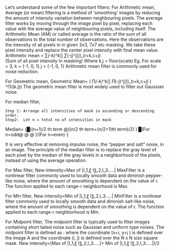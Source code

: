 Let’s understand some of the few important filters:
For Arithmetic mean,
Average (or mean) filtering is a method of 'smoothing' images by reducing the amount of intensity variation between neighbouring pixels. The average filter works by moving through the image pixel by pixel, replacing each value with the average value of neighbouring pixels, including itself.
The Arithmetic Mean (AM) or called average is the ratio of the sum of all observations to the total number of observations.
Here the observations are the intensity of all pixels in in given 3x3, 7x7 etc masking. 
We take these pixel intensity and replace the center pixel intensity with final mean value.
	  	Arithmetic mean = ∑_(-k)^k▒  ∑_(-j)^j▒I_(r+k,c+j)  
(Sum of all pixel intensity in masking)
	Where k,j = floor(scale) 
	Eg. For scale = 3,
	k = {-1, 0, 1} 		j = {-1, 0, 1} 
	Arithmetic mean filter is commonly used for noise reduction.

For Geometric mean,
Geometric Mean=  ( ∏_(-k)^k▒  ∏_(-j)^j▒I_(r+k,c+j) )  ^(1/(k.j))
The geometric mean filter is most widely used to filter out Gaussian noise.

For median filter,
	
	Step 1: Arrange all intensities of mask in ascending or descending order.
	Step2:  Let n = total no of intensities in mask
		
 Median= {█((n+1)/2 th term @((n/2 th  term+(n/2+1)th term)/2) )    █(For n=odd@ @ @ )¦(For n=even)  ┤ 

It is very effective at removing impulse noise, the “pepper and salt” noise, in an image. The principle of the median filter is to replace the gray level of each pixel by the median of the gray levels in a neighborhood of the pixels, instead of using the average operation.

For Max filter,
New intensity=Max of |I_1,〖 I〗_2,I_3…..|
MaxFilter is a nonlinear filter commonly used to locally smooth data and diminish pepper-like noise, where the amount of smoothing is dependent on the value of r. The function applied to each range-r neighborhood is Max.

For Min filter,
New intensity=Min of |I_1,〖 I〗_2,I_3…..|
MinFilter is a nonlinear filter commonly used to locally smooth data and diminish salt-like noise, where the amount of smoothing is dependent on the value of r. The function applied to each range-r neighborhood is Min. 

For Midpoint filter,
The midpoint filter is typically used to filter images containing short tailed noise such as Gaussian and uniform type noises. The midpoint filter is defined as : where the coordinate (x+i, y+j ) is defined over the image A and the coordinate (i, j) is defined over the N x N size square mask.
New intensity=(Max of |I_1,〖 I〗_2,I_3…..|+ Min of |I_1,〖 I〗_2,I_3…..|)/2
